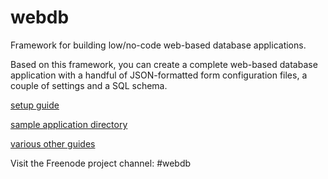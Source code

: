 # webdb

Framework for building low/no-code web-based database applications.

Based on this framework, you can create a complete web-based database application with a handful of JSON-formatted form configuration files, a couple of settings and a SQL schema.

[setup guide](doc/guides/setup)

[sample application directory](doc/test/test_app/)

[various other guides](doc/guides/)

Visit the Freenode project channel: #webdb
